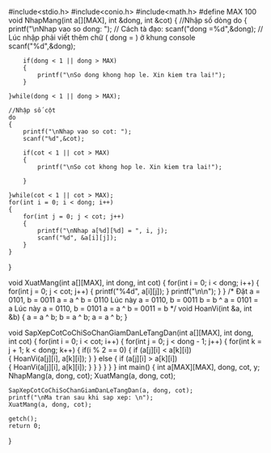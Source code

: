 #include<stdio.h>
#include<conio.h>
#include<math.h>
#define MAX 100
void NhapMang(int a[][MAX], int &dong, int &cot)
{
    //Nhập số dòng
    do
    {
        printf("\nNhap vao so dong: ");
        // Cách tà đạo: scanf("dong =%d",&dong);  // Lúc nhập phải viết thêm  chữ ( dong =  ) ở khung console
        scanf("%d",&dong);

        if(dong < 1 || dong > MAX)
        {
            printf("\nSo dong khong hop le. Xin kiem tra lai!");
        }

    }while(dong < 1 || dong > MAX);

    //Nhập số cột
    do
    {
        printf("\nNhap vao so cot: ");
        scanf("%d",&cot);

        if(cot < 1 || cot > MAX)
        {
            printf("\nSo cot khong hop le. Xin kiem tra lai!");

        }

    }while(cot < 1 || cot > MAX);
    for(int i = 0; i < dong; i++)
    {
        for(int j = 0; j < cot; j++)
        {
            printf("\nNhap a[%d][%d] = ", i, j);
            scanf("%d", &a[i][j]);
        }
    }
}

void XuatMang(int a[][MAX], int dong, int cot)
{
    for(int i = 0; i < dong; i++)
    {
        for(int j = 0; j < cot; j++)
        {
            printf("%4d", a[i][j]);
        }
        printf("\n\n");
    }
}
/*
Đặt a = 0101, b = 0011
a = a ^ b = 0110
Lúc này a = 0110, b = 0011
b = b ^ a = 0101 = a 
Lúc này a = 0110, b = 0101
a = a ^ b = 0011 = b 
*/
void HoanVi(int &a, int &b)
{
    a = a ^ b;
    b = a ^ b;
    a = a ^ b;
}

void SapXepCotCoChiSoChanGiamDanLeTangDan(int a[][MAX], int dong, int cot)
{
    for(int i = 0; i < cot; i++)
    {
        for(int j = 0; j < dong - 1; j++)
        {
            for(int k = j + 1; k < dong; k++)
            {
                if(i % 2 == 0)
                {
                    if (a[j][i] < a[k][i])      
                    {
                        HoanVi(a[j][i], a[k][i]);
                    }
                }
                else
                {
                    if (a[j][i] > a[k][i])      
                    {
                        HoanVi(a[j][i], a[k][i]);
                    }
                }
            }
        }
    }
}
int main()
{
    int a[MAX][MAX], dong, cot, y;
    NhapMang(a, dong, cot);
    XuatMang(a, dong, cot);

    SapXepCotCoChiSoChanGiamDanLeTangDan(a, dong, cot);
    printf("\nMa tran sau khi sap xep: \n");
    XuatMang(a, dong, cot);

    getch();
    return 0;
}
